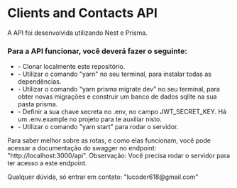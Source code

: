 <h1>Clients and Contacts API</h1>
<p>A API foi desenvolvida utilizando Nest e Prisma.</p>
<h3>Para a API funcionar, você deverá fazer o seguinte:</h3>
<ul>
  <li>- Clonar localmente este repositório.</li>
  <li>- Utilizar o comando "yarn" no seu terminal, para instalar todas as dependências.</li>
  <li>- Utilizar o comando "yarn prisma migrate dev" no seu terminal, para obter novas migrações e construir um banco de dados sqlite na sua pasta prisma.</li>
  <li>- Definir a sua chave secreta no .env, no campo JWT_SECRET_KEY. Há um .env.example no projeto para te auxiliar nisto.</li>
  <li>- Utilizar o comando "yarn start" para rodar o servidor.</li>
</ul>

<p>Para saber melhor sobre as rotas, e como elas funcionam, você pode acessar a documentação do swagger no endpoint: "http://localhost:3000/api". Observação: Você precisa rodar o servidor para ter acesso a este endpoint.</p>

<p>Qualquer dúvida, só entrar em contato: "lucoder618@gmail.com"</p>
